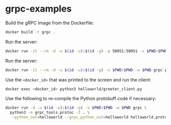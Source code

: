 # grpc-examples

Build the gRPC image from the Dockerfile:

```bash
docker build -t grpc .
```

Run the server:

```bash
docker run -it --rm -d -u $(id -u):$(id -g) -p 50051:50051 -v $PWD:$PWD -w $PWD grpc python3 helloworld/greeter_server.py
```

Run the server:

```bash
docker run -it --rm -d -u $(id -u):$(id -g) -v $PWD:$PWD -w $PWD grpc python3 helloworld/greeter_server.py
```

Use the `<docker_id>` that was printed to the screen and run the client:

```bash
docker exec <docker_id> python3 helloworld/greeter_client.py
```

Use the following to re-compile the Python protobuff code if necessary:

```bash
docker run -d -u $(id -u):$(id -g) -v $PWD:$PWD -w $PWD grpc \
  python3 -m grpc_tools.protoc -I . \
  --python_out=helloworld --grpc_python_out=helloworld helloworld.proto
```
